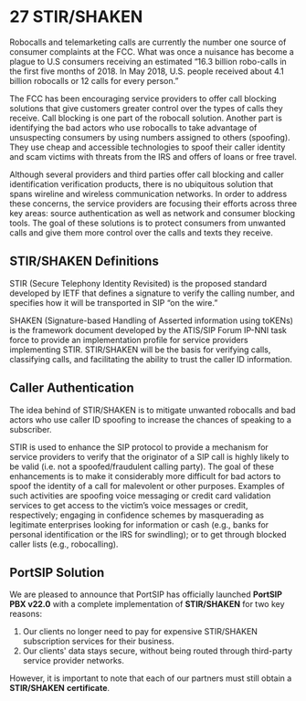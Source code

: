 # 27 STIR/SHAKEN

Robocalls and telemarketing calls are currently the number one source of consumer complaints at the FCC. What was once a nuisance has become a plague to U.S consumers receiving an estimated “16.3 billion robo-calls in the first five months of 2018. In May 2018, U.S. people received about 4.1 billion robocalls or 12 calls for every person.”

The FCC has been encouraging service providers to offer call blocking solutions that give customers greater control over the types of calls they receive. Call blocking is one part of the robocall solution. Another part is identifying the bad actors who use robocalls to take advantage of unsuspecting consumers by using numbers assigned to others (spoofing). They use cheap and accessible technologies to spoof their caller identity and scam victims with threats from the IRS and offers of loans or free travel.

Although several providers and third parties offer call blocking and caller identification verification products, there is no ubiquitous solution that spans wireline and wireless communication networks. In order to address these concerns, the service providers are focusing their efforts across three key areas: source authentication as well as network and consumer blocking tools. The goal of these solutions is to protect consumers from unwanted calls and give them more control over the calls and texts they receive.

## STIR/SHAKEN Definitions

STIR (Secure Telephony Identity Revisited) is the proposed standard developed by IETF that defines a signature to verify the calling number, and specifies how it will be transported in SIP “on the wire.”

SHAKEN (Signature-based Handling of Asserted information using toKENs) is the framework document developed by the ATIS/SIP Forum IP-NNI task force to provide an implementation profile for service providers implementing STIR. STIR/SHAKEN will be the basis for verifying calls, classifying calls, and facilitating the ability to trust the caller ID information.

## Caller Authentication

The idea behind of STIR/SHAKEN is to mitigate unwanted robocalls and bad actors who use caller ID spoofing to increase the chances of speaking to a subscriber.

STIR is used to enhance the SIP protocol to provide a mechanism for service providers to verify that the originator of a SIP call is highly likely to be valid (i.e. not a spoofed/fraudulent calling party). The goal of these enhancements is to make it considerably more difficult for bad actors to spoof the identity of a call for malevolent or other purposes. Examples of such activities are spoofing voice messaging or credit card validation services to get access to the victim’s voice messages or credit, respectively; engaging in confidence schemes by masquerading as legitimate enterprises looking for information or cash (e.g., banks for personal identification or the IRS for swindling); or to get through blocked caller lists (e.g., robocalling).

## PortSIP Solution

We are pleased to announce that PortSIP has officially launched **PortSIP PBX v22.0** with a complete implementation of **STIR/SHAKEN** for two key reasons:

1. Our clients no longer need to pay for expensive STIR/SHAKEN subscription services for their business.
2. Our clients' data stays secure, without being routed through third-party service provider networks.

However, it is important to note that each of our partners must still obtain a **STIR/SHAKEN** **certificate**.


